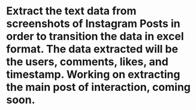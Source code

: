 # Extract the text data from screenshots of Instagram Posts in order to transition the data in excel format. The data extracted will be the users, comments, likes, and timestamp. Working on extracting the main post of interaction, coming soon.
